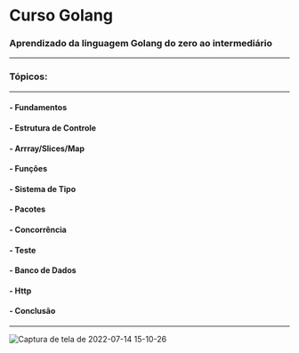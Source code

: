 # Curso Golang

### Aprendizado da linguagem Golang do zero ao intermediário



---
### Tópicos:
----

#### - Fundamentos
#### - Estrutura de Controle
#### - Arrray/Slices/Map
#### - Funções
#### - Sistema de Tipo
#### - Pacotes
#### - Concorrência
#### - Teste
#### - Banco de Dados
#### - Http
#### - Conclusão 
---

![Captura de tela de 2022-07-14 15-10-26](https://user-images.githubusercontent.com/102867453/179053984-3b302bf6-c490-4940-9914-47bf38a5daf3.png)
